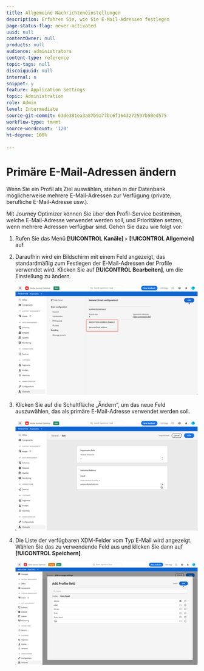 ```yaml
---
title: Allgemeine Nachrichteneinstellungen
description: Erfahren Sie, wie Sie E-Mail-Adressen festlegen
page-status-flag: never-activated
uuid: null
contentOwner: null
products: null
audience: administrators
content-type: reference
topic-tags: null
discoiquuid: null
internal: n
snippet: y
feature: Application Settings
topic: Administration
role: Admin
level: Intermediate
source-git-commit: 63de381ea3a87b9a77bc6f1643272597b50ed575
workflow-type: tm+mt
source-wordcount: '120'
ht-degree: 100%

---
```



# Primäre E-Mail-Adressen ändern

Wenn Sie ein Profil als Ziel auswählen, stehen in der Datenbank möglicherweise mehrere E-Mail-Adressen zur Verfügung (private, berufliche E-Mail-Adresse usw.).

Mit Journey Optimizer können Sie über den Profil-Service bestimmen, welche E-Mail-Adresse verwendet werden soll, und Prioritäten setzen, wenn mehrere Adressen verfügbar sind. Gehen Sie dazu wie folgt vor:

1. Rufen Sie das Menü **[!UICONTROL Kanäle]** `>` **[!UICONTROL Allgemein]** auf.
1. Daraufhin wird ein Bildschirm mit einem Feld angezeigt, das standardmäßig zum Festlegen der E-Mail-Adressen der Profile verwendet wird. Klicken Sie auf **[!UICONTROL Bearbeiten]**, um die Einstellung zu ändern.

   ![](../assets/primary-address.png)

1. Klicken Sie auf die Schaltfläche „Ändern“, um das neue Feld auszuwählen, das als primäre E-Mail-Adresse verwendet werden soll.

   ![](../assets/primary-address-edit.png)

1. Die Liste der verfügbaren XDM-Felder vom Typ E-Mail wird angezeigt. Wählen Sie das zu verwendende Feld aus und klicken Sie dann auf **[!UICONTROL Speichern]**.

   ![](../assets/primary-address-field.png)

<!--1. You can also select an additional field to use as secondary email address. This allows you to determine which field to use if the primary field is empty for a profile. >> will be done later on-->
